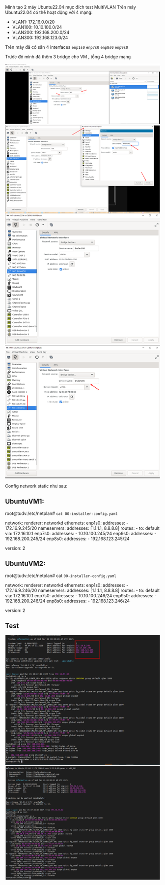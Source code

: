 Mình tạo 2 máy Ubuntu22.04 mục đích test MultiVLAN
Trên máy Ubuntu22.04 có thể hoạt động với 4 mạng:
- VLAN1: 172.16.0.0/20 
- VLAN100: 10.10.100.0/24
- VLAN200: 192.168.200.0/24
- VLAN300: 192.168.123.0/24

Trên máy đã có sẵn 4 interfaces ``enp1s0`` ``enp7s0`` ``enp8s0`` ``enp9s0``

Trước đó mình đã thêm 3 bridge cho VM , tổng 4 bridge mạng

  <img src="kvmimages/Screenshot_17.png">

  <img src="kvmimages/Screenshot_18.png">

  <img src="kvmimages/Screenshot_23.png">

  <img src="kvmimages/Screenshot_19.png">

Config network static như sau:

## UbuntuVM1:

root@tudv:/etc/netplan# ``cat 00-installer-config.yaml``

network:
  renderer: networkd
  ethernets:
    enp1s0:
      addresses:
        - 172.16.9.245/20
      nameservers:
        addresses: [1.1.1.1, 8.8.8.8]
      routes:
        - to: default
          via: 172.16.10.1
    enp7s0:
      addresses:
        - 10.10.100.245/24
    enp9s0:
      addresses:
        - 192.168.200.245/24
    enp8s0:
      addresses:
        - 192.168.123.245/24

  version: 2

## UbuntuVM2:

root@tudv:/etc/netplan# cat ``00-installer-config.yaml``

network:
  renderer: networkd
  ethernets:
    enp1s0:
      addresses:
        - 172.16.9.246/20
      nameservers:
        addresses: [1.1.1.1, 8.8.8.8]
      routes:
        - to: default
          via: 172.16.10.1
    enp7s0:
      addresses:
        - 10.10.100.246/24
    enp9s0:
      addresses:
        - 192.168.200.246/24
    enp8s0:
      addresses:
        - 192.168.123.246/24

  version: 2

## Test

  <img src="kvmimages/Screenshot_21.png">

  <img src="kvmimages/Screenshot_22.png">
